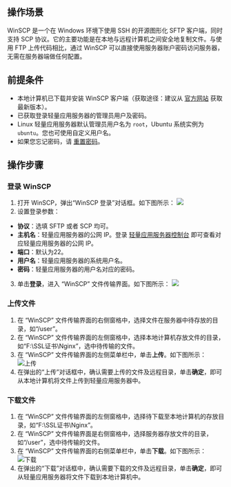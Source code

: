 ## 操作场景
WinSCP 是一个在 Windows 环境下使用 SSH 的开源图形化 SFTP 客户端，同时支持 SCP 协议。它的主要功能是在本地与远程计算机之间安全地复制文件。与使用 FTP 上传代码相比，通过 WinSCP 可以直接使用服务器账户密码访问服务器，无需在服务器端做任何配置。

## 前提条件
- 本地计算机已下载并安装 WinSCP 客户端（获取途径：建议从 [官方网站](http://winscp.net/eng/docs/lang:chs) 获取最新版本）。
- 已获取登录轻量应用服务器的管理员用户及密码。
 - Linux 轻量应用服务器默认管理员用户名为 `root`，Ubuntu 系统实例为 `ubuntu`。您也可使用自定义用户名。
 - 如果您忘记密码，请 [重置密码](https://cloud.tencent.com/document/product/1207/44575)。

## 操作步骤

### 登录 WinSCP

1. 打开 WinSCP，弹出“WinSCP 登录”对话框。如下图所示：
![](https://mc.qcloudimg.com/static/img/98d96ee1c3b65a3d94e99bb447c8a294/22.png)
2. 设置登录参数：
 - **协议**：选填 SFTP 或者 SCP 均可。
 - **主机名**：轻量应用服务器的公网 IP。登录 [轻量应用服务器控制台](https://console.cloud.tencent.com/lighthouse/instance/index) 即可查看对应轻量应用服务器的公网 IP。
 - **端口**：默认为22。
 - **用户名**：轻量应用服务器的系统用户名。
 - **密码**：轻量应用服务器的用户名对应的密码。
3. 单击**登录**，进入 “WinSCP” 文件传输界面。如下图所示：
![](https://main.qcloudimg.com/raw/6434c5c5e622db6eff83af85d6bd1d16.png)

### 上传文件
1. 在 “WinSCP” 文件传输界面的右侧窗格中，选择文件在服务器中待存放的目录，如“/user”。
2. 在 “WinSCP” 文件传输界面的左侧窗格中，选择本地计算机存放文件的目录，如“F:\SSL证书\Nginx”，选中待传输的文件。
3. 在 “WinSCP” 文件传输界面的左侧菜单栏中，单击**上传**。如下图所示：
![上传](https://main.qcloudimg.com/raw/3d0ed8cf62d43bc2b5ece58ae9b513a6.png)
4. 在弹出的“上传”对话框中，确认需要上传的文件及远程目录，单击**确定**，即可从本地计算机将文件上传到轻量应用服务器中。

### 下载文件
1. 在 “WinSCP” 文件传输界面的左侧窗格中，选择待下载至本地计算机的存放目录，如“F:\SSL证书\Nginx”。
2. 在 “WinSCP” 文件传输界面是右侧窗格中，选择服务器存放文件的目录，如“/user”，选中待传输的文件。
3. 在 “WinSCP” 文件传输界面的右侧菜单栏中，单击**下载**。如下图所示：
![下载](https://main.qcloudimg.com/raw/b287a5507406fc97a4718f3e314e2aaf.png)
4. 在弹出的“下载”对话框中，确认需要下载的文件及远程目录，单击**确定**，即可从轻量应用服务器将文件下载到本地计算机中。



